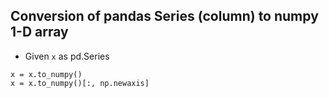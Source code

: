 ## Conversion of pandas Series (column) to numpy 1-D array

- Given `x` as pd.Series

```console
x = x.to_numpy()
x = x.to_numpy()[:, np.newaxis]
```
